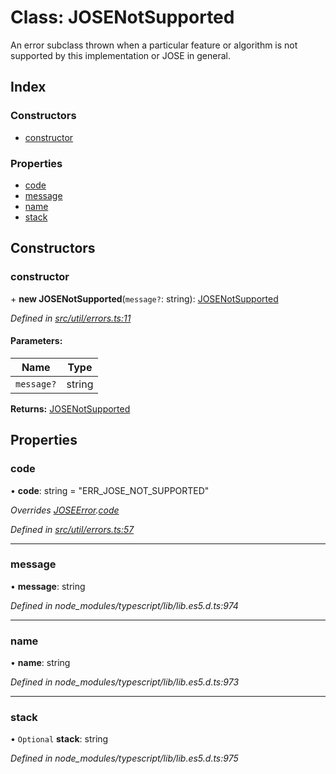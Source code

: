 # Class: JOSENotSupported

An error subclass thrown when a particular feature or algorithm is not supported by this
implementation or JOSE in general.

## Index

### Constructors

* [constructor](_util_errors_.josenotsupported.md#constructor)

### Properties

* [code](_util_errors_.josenotsupported.md#code)
* [message](_util_errors_.josenotsupported.md#message)
* [name](_util_errors_.josenotsupported.md#name)
* [stack](_util_errors_.josenotsupported.md#stack)

## Constructors

### constructor

\+ **new JOSENotSupported**(`message?`: string): [JOSENotSupported](_util_errors_.josenotsupported.md)

*Defined in [src/util/errors.ts:11](https://github.com/panva/jose/blob/v3.7.1/src/util/errors.ts#L11)*

#### Parameters:

Name | Type |
------ | ------ |
`message?` | string |

**Returns:** [JOSENotSupported](_util_errors_.josenotsupported.md)

## Properties

### code

•  **code**: string = "ERR\_JOSE\_NOT\_SUPPORTED"

*Overrides [JOSEError](_util_errors_.joseerror.md).[code](_util_errors_.joseerror.md#code)*

*Defined in [src/util/errors.ts:57](https://github.com/panva/jose/blob/v3.7.1/src/util/errors.ts#L57)*

___

### message

•  **message**: string

*Defined in node_modules/typescript/lib/lib.es5.d.ts:974*

___

### name

•  **name**: string

*Defined in node_modules/typescript/lib/lib.es5.d.ts:973*

___

### stack

• `Optional` **stack**: string

*Defined in node_modules/typescript/lib/lib.es5.d.ts:975*
